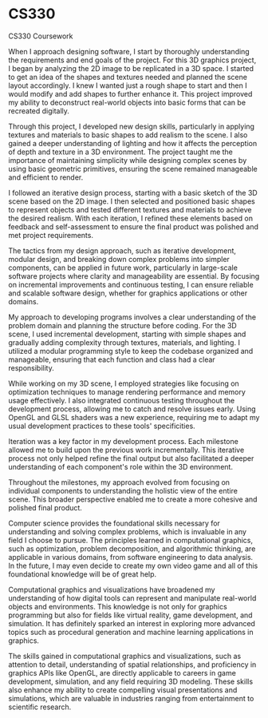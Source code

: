 # CS330
CS330 Coursework

When I approach designing software, I start by thoroughly understanding the requirements and end goals of the project. For this 3D graphics project, I began by analyzing the 2D image to be replicated in a 3D space. I started to get an idea of the shapes and textures needed and planned the scene layout accordingly. I knew I wanted just a rough shape to start and then I would modify and add shapes to further enhance it. This project improved my ability to deconstruct real-world objects into basic forms that can be recreated digitally. 

Through this project, I developed new design skills, particularly in applying textures and materials to basic shapes to add realism to the scene. I also gained a deeper understanding of lighting and how it affects the perception of depth and texture in a 3D environment. The project taught me the importance of maintaining simplicity while designing complex scenes by using basic geometric primitives, ensuring the scene remained manageable and efficient to render.

I followed an iterative design process, starting with a basic sketch of the 3D scene based on the 2D image. I then selected and positioned basic shapes to represent objects and tested different textures and materials to achieve the desired realism. With each iteration, I refined these elements based on feedback and self-assessment to ensure the final product was polished and met project requirements.

The tactics from my design approach, such as iterative development, modular design, and breaking down complex problems into simpler components, can be applied in future work, particularly in large-scale software projects where clarity and manageability are essential. By focusing on incremental improvements and continuous testing, I can ensure reliable and scalable software design, whether for graphics applications or other domains.

My approach to developing programs involves a clear understanding of the problem domain and planning the structure before coding. For the 3D scene, I used incremental development, starting with simple shapes and gradually adding complexity through textures, materials, and lighting. I utilized a modular programming style to keep the codebase organized and manageable, ensuring that each function and class had a clear responsibility.

While working on my 3D scene, I employed strategies like focusing on optimization techniques to manage rendering performance and memory usage effectively. I also integrated continuous testing throughout the development process, allowing me to catch and resolve issues early. Using OpenGL and GLSL shaders was a new experience, requiring me to adapt my usual development practices to these tools' specificities.

Iteration was a key factor in my development process. Each milestone allowed me to build upon the previous work incrementally. This iterative process not only helped refine the final output but also facilitated a deeper understanding of each component's role within the 3D environment.

Throughout the milestones, my approach evolved from focusing on individual components to understanding the holistic view of the entire scene. This broader perspective enabled me to create a more cohesive and polished final product.

Computer science provides the foundational skills necessary for understanding and solving complex problems, which is invaluable in any field I choose to pursue. The principles learned in computational graphics, such as optimization, problem decomposition, and algorithmic thinking, are applicable in various domains, from software engineering to data analysis. In the future, I may even decide to create my own video game and all of this foundational knowledge will be of great help.

Computational graphics and visualizations have broadened my understanding of how digital tools can represent and manipulate real-world objects and environments. This knowledge is not only for graphics programming but also for fields like virtual reality, game development, and simulation. It has definitely sparked an interest in exploring more advanced topics such as procedural generation and machine learning applications in graphics.

The skills gained in computational graphics and visualizations, such as attention to detail, understanding of spatial relationships, and proficiency in graphics APIs like OpenGL, are directly applicable to careers in game development, simulation, and any field requiring 3D modeling. These skills also enhance my ability to create compelling visual presentations and simulations, which are valuable in industries ranging from entertainment to scientific research.
